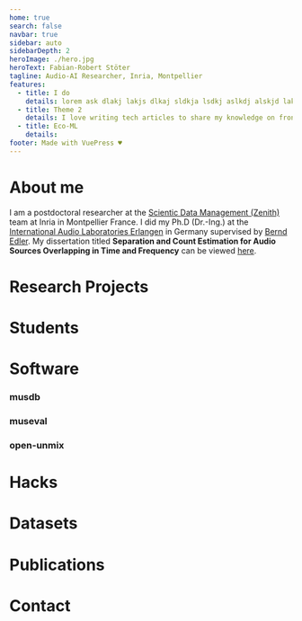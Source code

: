 ```yaml
---
home: true
search: false
navbar: true
sidebar: auto
sidebarDepth: 2
heroImage: ./hero.jpg
heroText: Fabian-Robert Stöter
tagline: Audio-AI Researcher, Inria, Montpellier
features:
  - title: I do
    details: lorem ask dlakj lakjs dlkaj sldkja lsdkj aslkdj alskjd laksj dlakj sdkl
  - title: Theme 2
    details: I love writing tech articles to share my knowledge on frontend frameworks, libraries, best practices and more.
  - title: Eco-ML
    details: 
footer: Made with VuePress ♥️
---
```


# About me

I am a postdoctoral researcher at the [Scientic Data Management (Zenith)](http://www-sop.inria.fr/teams/zenith/pmwiki/pmwiki.php/Main/HomePage) team at Inria in Montpellier France. I did my Ph.D (Dr.-Ing.) at the [International Audio Laboratories Erlangen](https://www.audiolabs-erlangen.de/) in Germany supervised by [Bernd Edler](https://www.audiolabs-erlangen.de/fau/professor/edler). My dissertation titled __Separation and Count Estimation for Audio Sources Overlapping in Time and Frequency__ can be viewed [here](https://opus4.kobv.de/opus4-fau/frontdoor/index/index/docId/13114).

# Research Projects

# Students

# Software

### musdb

### museval

### open-unmix

# Hacks

# Datasets
<publications url="https://api.zotero.org/users/6408178/publications/items?format=json&include=data,bib&style=apa-cv&tag=dataset&sort=date"></publications>

# Publications
<publications url="https://api.zotero.org/users/6408178/publications/items?format=json&include=data,bib&style=apa-cv&tag=-dataset&sort=date"></publications>

# Contact